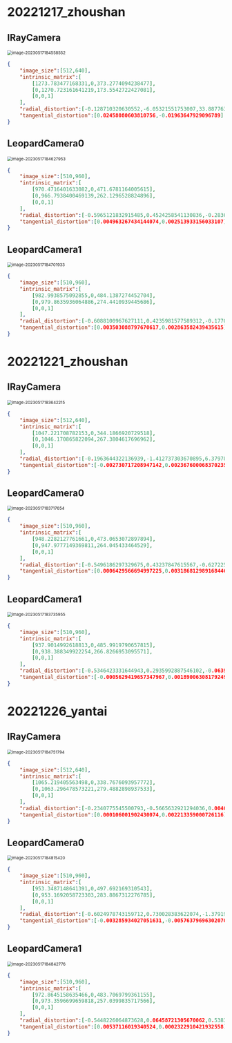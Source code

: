 # 20221217_zhoushan

## IRayCamera

<img src="assets/image-20230517184558552.png" alt="image-20230517184558552" style="zoom:67%;" />

```json
{
	"image_size":[512,640],
	"intrinsic_matrix":[
		[1273.783477168331,0,373.2774094238477],
		[0,1270.723161641219,173.5542722427081],
		[0,0,1]
	],
	"radial_distortion":[-0.128710320630552,-6.05321551753007,33.88776319114573],
	"tangential_distortion":[0.02458080603810756,-0.01963647929096789]
}

```



## LeopardCamera0

<img src="assets/image-20230517184627953.png" alt="image-20230517184627953" style="zoom:67%;" />

```json
{
	"image_size":[510,960],
	"intrinsic_matrix":[
		[970.4716401633082,0,471.6781164005615],
		[0,966.7938400469139,262.1296528824896],
		[0,0,1]
	],
	"radial_distortion":[-0.5965121832915485,0.4524258541130836,-0.2836715640891358],
	"tangential_distortion":[0.004963267434144074,0.002513933156033107]
}

```



## LeopardCamera1

<img src="assets/image-20230517184701933.png" alt="image-20230517184701933" style="zoom:67%;" />

```json
{
	"image_size":[510,960],
	"intrinsic_matrix":[
		[982.9938575092855,0,484.1387274452704],
		[0,979.8635936064886,274.4410939445686],
		[0,0,1]
	],
	"radial_distortion":[-0.6088100967627111,0.4235981577589312,-0.1770932855902711],
	"tangential_distortion":[0.003503088797670617,0.002863582439435615]
}

```



# 20221221_zhoushan

## IRayCamera

<img src="assets/image-20230517183642215.png" alt="image-20230517183642215" style="zoom:67%;" />

```json
{
	"image_size":[512,640],
	"intrinsic_matrix":[
		[1047.221708782153,0,344.1866920729518],
		[0,1046.170865822094,267.3804617696962],
		[0,0,1]
	],
	"radial_distortion":[-0.1963644322136939,-1.412737303670895,6.379782955084941],
	"tangential_distortion":[-0.002730717208947142,0.002367600068370235]
}

```



## LeopardCamera0

<img src="assets/image-20230517183717654.png" alt="image-20230517183717654" style="zoom:67%;" />

```json
{
	"image_size":[510,960],
	"intrinsic_matrix":[
		[948.2282127761661,0,473.0653072897894],
		[0,947.9777149369811,264.045433464529],
		[0,0,1]
	],
	"radial_distortion":[-0.5496186297329675,0.43237847615567,-0.6272254319908335],
	"tangential_distortion":[0.0006429566694997225,0.003186812989168446]
}

```



## LeopardCamera1

<img src="assets/image-20230517183735955.png" alt="image-20230517183735955" style="zoom:67%;" />

```json
{
	"image_size":[510,960],
	"intrinsic_matrix":[
		[937.9014992618813,0,485.9919790657815],
		[0,938.388349922254,266.8266953095571],
		[0,0,1]
	],
	"radial_distortion":[-0.5346423331644943,0.2935992887546102,-0.06397692518056176],
	"tangential_distortion":[-0.0005629419657347967,0.001890063081792491]
}

```

# 20221226_yantai

## IRayCamera

<img src="assets/image-20230517184751794.png" alt="image-20230517184751794" style="zoom:67%;" />

```json
{
	"image_size":[512,640],
	"intrinsic_matrix":[
		[1065.219405563498,0,338.7676093957772],
		[0,1063.296478573221,279.4882898937533],
		[0,0,1]
	],
	"radial_distortion":[-0.2340775545500793,-0.5665632921294036,0.004062192811350365],
	"tangential_distortion":[0.000106001902430074,0.002213359000726116]
}

```



## LeopardCamera0

<img src="assets/image-20230517184815420.png" alt="image-20230517184815420" style="zoom:67%;" />

```json
{
	"image_size":[510,960],
	"intrinsic_matrix":[
		[953.3487148641391,0,497.692169310543],
		[0,953.1692058723303,283.8867312276785],
		[0,0,1]
	],
	"radial_distortion":[-0.6024978743159712,0.730028383622074,-1.379191156651704],
	"tangential_distortion":[-0.003285934027051631,-0.005763796963020708]
}

```



## LeopardCamera1

<img src="assets/image-20230517184842776.png" alt="image-20230517184842776" style="zoom:67%;" />

```json
{
	"image_size":[510,960],
	"intrinsic_matrix":[
		[972.8645158635466,0,483.7069799361155],
		[0,973.3596699659818,257.0399835717566],
		[0,0,1]
	],
	"radial_distortion":[-0.5448226064873628,0.06458721305670062,0.5383265556386296],
	"tangential_distortion":[0.00537116019340524,0.0002322910421932558]
}

```


